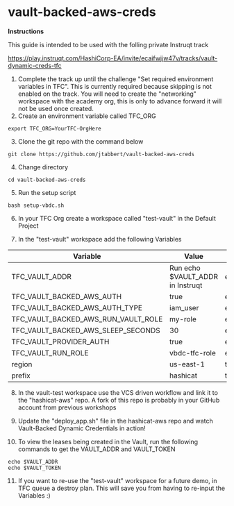 # vault-backed-aws-creds

**Instructions**

This guide is intended to be used with the folling private Instruqt track

https://play.instruqt.com/HashiCorp-EA/invite/ecaifwjjw47v/tracks/vault-dynamic-creds-tfc

1. Complete the track up until the challenge "Set required environment variables in TFC".  This is currently required because skipping is not enabled on the track.  You will need to create the "networking" workspace with the academy org, this is only to advance forward it will not be used once created.
2. Create an environment variable called TFC_ORG
```
export TFC_ORG=YourTFC-OrgHere
```
3. Clone the git repo with the command below
```
git clone https://github.com/jtabbert/vault-backed-aws-creds
```
4. Change directory
```
cd vault-backed-aws-creds
```
5. Run the setup script
```
bash setup-vbdc.sh
```
6. In your TFC Org create a workspace called "test-vault" in the Default Project

7. In the "test-vault" workspace add the following Variables

| Variable  | Value  | Type  |
|---|---|---|
| TFC_VAULT_ADDR  | Run echo $VAULT_ADDR in Instruqt  | env  |
| TFC_VAULT_BACKED_AWS_AUTH  | true  | env  |
| TFC_VAULT_BACKED_AWS_AUTH_TYPE | iam_user  |  env |
| TFC_VAULT_BACKED_AWS_RUN_VAULT_ROLE  | my-role  | env  |
| TFC_VAULT_BACKED_AWS_SLEEP_SECONDS  | 30  | env  |
| TFC_VAULT_PROVIDER_AUTH  | true  | env  |
| TFC_VAULT_RUN_ROLE  | vbdc-tfc-role  | env  |
| region  | us-east-1  | terraform  |
| prefix  | hashicat  | terraform  |

8. In the vault-test workspace use the VCS driven workflow and link it to the "hashicat-aws" repo.  A fork of this repo is probably in your GitHub account from previous workshops

9. Update the "deploy_app.sh" file in the hashicat-aws repo and watch Vault-Backed Dynamic Credentials in action!

10. To view the leases being created in the Vault, run the following commands to get the VAULT_ADDR and VAULT_TOKEN
```
echo $VAULT_ADDR
echo $VAULT_TOKEN
```
11. If you want to re-use the "test-vault" workspace for a future demo, in TFC queue a destroy plan.  This will save you from having to re-input the Variables :) 
